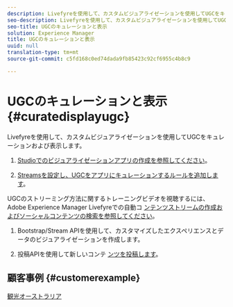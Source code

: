 ```yaml
---
description: Livefyreを使用して、カスタムビジュアライゼーションを使用してUGCをキュレーションおよび表示します。
seo-description: Livefyreを使用して、カスタムビジュアライゼーションを使用してUGCをキュレーションおよび表示します。
seo-title: UGCのキュレーションと表示
solution: Experience Manager
title: UGCのキュレーションと表示
uuid: null
translation-type: tm+mt
source-git-commit: c5fd168c0ed74dada9fb85423c92cf6955c4b8c9

---
```



# UGCのキュレーションと表示 {#curatedisplayugc}

Livefyreを使用して、カスタムビジュアライゼーションを使用してUGCをキュレーションおよび表示します。

1. [Studioでのビジュアライゼーションアプリの作成を参照してください](/help/using/c-about-apps/c-create-an-app.md)。

1. [Streamsを設定し、UGCをアプリにキュレーションするルールを追加します](/help/using/c-streams/c-streams.md)。

UGCのストリーミング方法に関するトレーニングビデオを視聴するには、Adobe Experience Manager Livefyreでの自動コ [ンテンツストリームの作成およびソーシャルコンテンツの検索を参照してください](https://helpx.adobe.com/experience-manager/tutorials.html)。

1. Bootstrap/Stream APIを使用して、カスタマイズしたエクスペリエンスとデータのビジュアライゼーションを作成します。

1. 投稿APIを使用して新しいコンテ [ンツを投稿します](https://api.livefyre.com/docs/apis/by-category/collection-content#operation=urn:livefyre:apis:quill:operations:api:v3.0:collection:post:method=post)。

## 顧客事例 {#customerexample}

[観光オーストラリア](https://www.australia.com/en-us)
